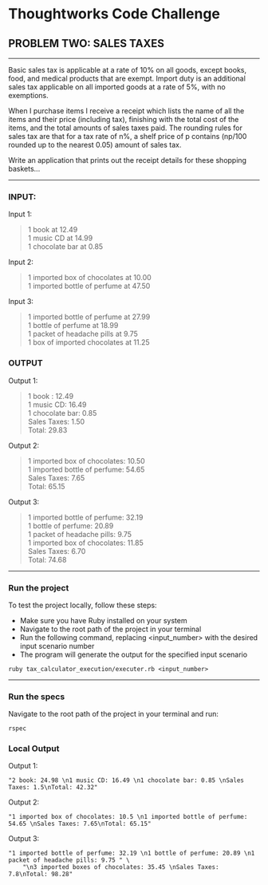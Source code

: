 # Thoughtworks Code Challenge


## PROBLEM TWO: SALES TAXES
***
 Basic sales tax is applicable at a rate of 10% on all goods, except books, food, and medical products that are exempt. Import duty is an additional sales tax applicable on all imported goods at a rate of 5%, with no exemptions.

When I purchase items I receive a receipt which lists the name of all the items and their price (including tax), finishing with the total cost of the items, and the total amounts of sales taxes paid.  The rounding rules for sales tax are that for a tax rate of n%, a shelf price of p contains (np/100 rounded up to the nearest 0.05) amount of sales tax.

Write an application that prints out the receipt details for these shopping baskets...
***
### INPUT:

Input 1:
>1 book at 12.49  
>1 music CD at 14.99  
>1 chocolate bar at 0.85  

Input 2:
>1 imported box of chocolates at 10.00  
>1 imported bottle of perfume at 47.50  

Input 3:
>1 imported bottle of perfume at 27.99  
>1 bottle of perfume at 18.99  
>1 packet of headache pills at 9.75  
>1 box of imported chocolates at 11.25  

### OUTPUT

Output 1:
>1 book : 12.49  
>1 music CD: 16.49  
>1 chocolate bar: 0.85  
>Sales Taxes: 1.50  
>Total: 29.83  

Output 2:
>1 imported box of chocolates: 10.50  
>1 imported bottle of perfume: 54.65  
>Sales Taxes: 7.65  
>Total: 65.15  

Output 3:
>1 imported bottle of perfume: 32.19  
>1 bottle of perfume: 20.89  
>1 packet of headache pills: 9.75  
>1 imported box of chocolates: 11.85  
>Sales Taxes: 6.70  
>Total: 74.68  
  
***

### Run the project
To test the project locally, follow these steps:
- Make sure you have Ruby installed on your system
- Navigate to the root path of the project in your terminal
- Run the following command, replacing <input_number> with the desired input scenario number
- The program will generate the output for the specified input scenario

```
ruby tax_calculator_execution/executer.rb <input_number>
```
***

### Run the specs

Navigate to the root path of the project in your terminal and run:
```
rspec
```

### Local Output
Output 1:
```
"2 book: 24.98 \n1 music CD: 16.49 \n1 chocolate bar: 0.85 \nSales Taxes: 1.5\nTotal: 42.32"
```

Output 2:
```
"1 imported box of chocolates: 10.5 \n1 imported bottle of perfume: 54.65 \nSales Taxes: 7.65\nTotal: 65.15"
```

Output 3:
```
"1 imported bottle of perfume: 32.19 \n1 bottle of perfume: 20.89 \n1 packet of headache pills: 9.75 " \
    "\n3 imported boxes of chocolates: 35.45 \nSales Taxes: 7.8\nTotal: 98.28"
```
